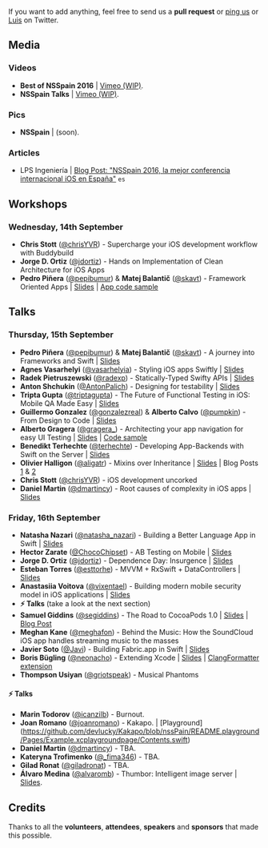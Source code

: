 If you want to add anything, feel free to send us a **pull request** or [ping us](https://twitter.com/nsspain) or [Luis](https://twitter.com/lascorbe) on Twitter.

## Media

### Videos
* **Best of NSSpain 2016** | [Vimeo (WIP)](https://vimeo.com/tag:nsspain16).
* **NSSpain Talks** | [Vimeo (WIP)](https://vimeo.com/tag:nsspain16).

### Pics
* **NSSpain** | (soon).

### Articles
* LPS Ingeniería | [Blog Post: "NSSpain 2016, la mejor conferencia internacional iOS en España"](http://lpsingenieria.com/nsspain-2016-la-mejor-conferencia-internacional-ios-espana/)  ``es``

## Workshops

### Wednesday, 14th September
* **Chris Stott** ([@chrisYVR](http://www.twitter.com/chrisYVR)) - Supercharge your iOS development workflow with Buddybuild
* **Jorge D. Ortiz** ([@jdortiz](http://www.twitter.com/jdortiz)) - Hands on Implementation of Clean Architecture for iOS Apps
* **Pedro Piñera** ([@pepibumur](http://www.twitter.com/pepibumur)) & **Matej Balantič** ([@skavt](http://www.twitter.com/skavt)) - Framework Oriented Apps | [Slides](https://speakerdeck.com/pepibumur/modularizing-your-apps) | [App code sample](https://github.com/soundcloud/weatherito)

## Talks

### Thursday, 15th September
* **Pedro Piñera** ([@pepibumur](http://www.twitter.com/pepibumur)) & **Matej Balantič** ([@skavt](http://www.twitter.com/skavt)) - A journey into Frameworks and Swift | [Slides](https://speakerdeck.com/pepibumur/a-journey-into-frameworks-and-swift)
* **Agnes Vasarhelyi** ([@vasarhelyia](http://www.twitter.com/vasarhelyia)) - Styling iOS apps Swiftly | [Slides](https://speakerdeck.com/vasarhelyia/styling-ios-apps-swiftly)
* **Radek Pietruszewski** ([@radexp](http://www.twitter.com/radexp)) - Statically-Typed Swifty APIs | [Slides](https://speakerdeck.com/radex/statically-typed-swifty-apis)
* **Anton Shchukin** ([@AntonPalich](http://www.twitter.com/AntonPalich)) - Designing for testability | [Slides](http://www.slideshare.net/badootech/designing-for-testability-anton-shchukin-nsspain2016)
* **Tripta Gupta** ([@triptagupta](http://www.twitter.com/triptagupta)) - The Future of Functional Testing in iOS: Mobile QA Made Easy | [Slides](https://speakerdeck.com/triptagupta/the-future-of-functional-testing-in-ios-mobile-qa-made-easy)
* **Guillermo Gonzalez** ([@gonzalezreal](http://www.twitter.com/gonzalezreal)) & **Alberto Calvo** ([@pumpkin](http://www.twitter.com/pumpkin)) - From Design to Code | [Slides](https://speakerdeck.com/intemperie/from-design-to-code)
* **Alberto Gragera** ([@gragera_](http://www.twitter.com/gragera_)) - Architecting your app navigation for easy UI Testing | [Slides](https://speakerdeck.com/karumi/architecting-your-apps-for-ui-testing) | [Code sample](https://github.com/Karumi/FoursquareTop)
* **Benedikt Terhechte** ([@terhechte](http://www.twitter.com/terhechte)) - Developing App-Backends with Swift on the Server | [Slides](https://speakerdeck.com/terhechte/nsspain-2016-developing-app-backends-with-swift-on-the-server)
* **Olivier Halligon** ([@aligatr](http://www.twitter.com/aligatr)) - Mixins over Inheritance | [Slides](https://speakerdeck.com/alisoftware/mixins-over-inheritance) | Blog Posts [1](http://alisoftware.github.io/swift/protocol/2015/11/08/mixins-over-inheritance/) & [2](http://alisoftware.github.io/swift/generics/2016/01/06/generic-tableviewcells/)
* **Chris Stott** ([@chrisYVR](http://www.twitter.com/chrisYVR)) - iOS development uncorked
* **Daniel Martin** ([@dmartincy](http://www.twitter.com/dmartincy)) - Root causes of complexity in iOS apps | [Slides](https://speakerdeck.com/danielmartin/root-causes-of-complexity-in-ios-apps)

### Friday, 16th September
* **Natasha Nazari** ([@natasha_nazari](http://www.twitter.com/natasha_nazari)) - Building a Better Language App in Swift | [Slides](https://speakerdeck.com/natashanazari/the-design-of-everyday-language-apps)
* **Hector Zarate** ([@ChocoChipset](http://www.twitter.com/ChocoChipset)) - AB Testing on Mobile | [Slides](https://speakerdeck.com/ioscowboy/on-ab-testing)
* **Jorge D. Ortiz** ([@jdortiz](http://www.twitter.com/jdortiz)) - Dependence Day: Insurgence | [Slides](http://www.slideshare.net/jorgedortiz/dependence-day-insurgence)
* **Esteban Torres** ([@esttorhe](http://www.twitter.com/esttorhe)) - MVVM + RxSwift + DataControllers | [Slides](https://speakerdeck.com/esttorhe/mvvm-plus-rxswift-plus-datacontrollers-1#)
* **Anastasiia Voitova** ([@vixentael](http://www.twitter.com/vixentael)) - Building modern mobile security model in iOS applications | [Slides](https://speakerdeck.com/vixentael/extended-version-building-user-centric-security-model-in-ios-applications)
* **⚡️ Talks** (take a look at the next section)
* **Samuel Giddins** ([@segiddins](http://www.twitter.com/segiddins)) - The Road to CocoaPods 1.0 | [Slides](https://speakerdeck.com/segiddins/the-road-to-cocoapods-1-dot-0) | [Blog Post](http://blog.segiddins.me/2016/09/16/road-to-cocoapods-1-0/)
* **Meghan Kane** ([@meghafon](http://www.twitter.com/meghafon)) - Behind the Music: How the SoundCloud iOS app handles streaming music to the masses
* **Javier Soto** ([@Javi](http://www.twitter.com/Javi)) - Building Fabric.app in Swift | [Slides](https://speakerdeck.com/javisoto/nsspain-2016-building-fabric-dot-app-in-swift)
* **Boris Bügling** ([@neonacho](http://www.twitter.com/neonacho)) - Extending Xcode | [Slides](https://github.com/neonichu/extending-xcode-8) | [ClangFormatter extension](https://github.com/neonichu/ClangFormatter)
* **Thompson Usiyan** ([@griotspeak](http://www.twitter.com/griotspeak)) - Musical Phantoms

#### ⚡️ Talks
* **Marin Todorov** ([@icanzilb](http://www.twitter.com/icanzilb)) - Burnout.
* **Joan Romano** ([@joanromano](https://twitter.com/joanromano)) - Kakapo. | [Playground] (https://github.com/devlucky/Kakapo/blob/nssPain/README.playground/Pages/Example.xcplaygroundpage/Contents.swift)
* **Daniel Martin** ([@dmartincy](http://www.twitter.com/dmartincy)) - TBA.
* **Kateryna Trofimenko** ([@_fima346](https://twitter.com/_fima346)) - TBA.
* **Gilad Ronat** ([@giladronat](https://twitter.com/giladronat)) - TBA.
* **Álvaro Medina** ([@alvaromb](https://twitter.com/alvaromb)) - Thumbor: Intelligent image server | [Slides](https://speakerdeck.com/alvaromb/thumbor).

## Credits
Thanks to all the **volunteers**, **attendees**, **speakers** and **sponsors** that made this possible.
